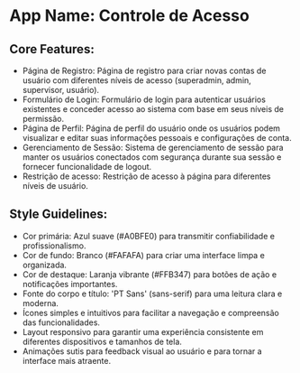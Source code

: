 # **App Name**: Controle de Acesso

## Core Features:

- Página de Registro: Página de registro para criar novas contas de usuário com diferentes níveis de acesso (superadmin, admin, supervisor, usuário).
- Formulário de Login: Formulário de login para autenticar usuários existentes e conceder acesso ao sistema com base em seus níveis de permissão.
- Página de Perfil: Página de perfil do usuário onde os usuários podem visualizar e editar suas informações pessoais e configurações de conta.
- Gerenciamento de Sessão: Sistema de gerenciamento de sessão para manter os usuários conectados com segurança durante sua sessão e fornecer funcionalidade de logout.
- Restrição de acesso: Restrição de acesso à página para diferentes níveis de usuário.

## Style Guidelines:

- Cor primária: Azul suave (#A0BFE0) para transmitir confiabilidade e profissionalismo.
- Cor de fundo: Branco (#FAFAFA) para criar uma interface limpa e organizada.
- Cor de destaque: Laranja vibrante (#FFB347) para botões de ação e notificações importantes.
- Fonte do corpo e título: 'PT Sans' (sans-serif) para uma leitura clara e moderna.
- Ícones simples e intuitivos para facilitar a navegação e compreensão das funcionalidades.
- Layout responsivo para garantir uma experiência consistente em diferentes dispositivos e tamanhos de tela.
- Animações sutis para feedback visual ao usuário e para tornar a interface mais atraente.